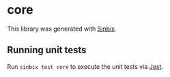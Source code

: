 # core

This library was generated with [Sinbix](https://sinbix.dev).

## Running unit tests

Run `sinbix test core` to execute the unit tests via [Jest](https://jestjs.io).
